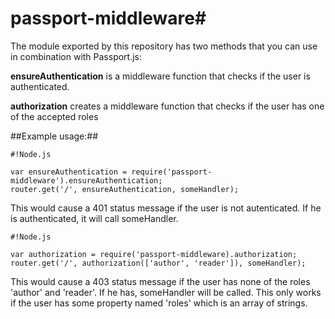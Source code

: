 # passport-middleware#

The module exported by this repository has two methods that you can use in combination with Passport.js:

**ensureAuthentication** is a middleware function that checks if the user is authenticated.

**authorization** creates a middleware function that checks if the user has one of the accepted roles

##Example usage:##
```
#!Node.js

var ensureAuthentication = require('passport-middleware').ensureAuthentication;
router.get('/', ensureAuthentication, someHandler);
```
This would cause a 401 status message if the user is not autenticated. If he is authenticated, it will call someHandler.

```
#!Node.js

var authorization = require('passport-middleware).authorization;
router.get('/', authorization(['author', 'reader']), someHandler);
```
This would cause a 403 status message if the user has none of the roles 'author' and 'reader'. If he has, someHandler will be called. This only works if the user has some property named 'roles' which is an array of strings.